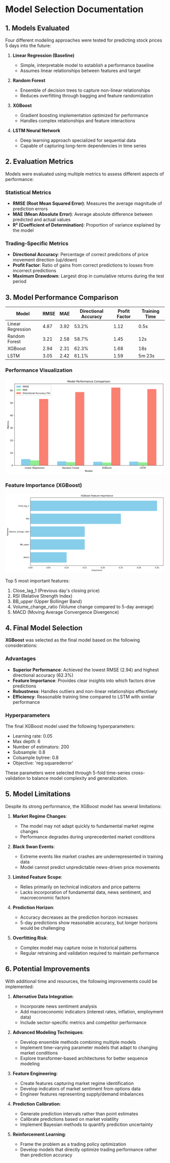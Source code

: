 # Model Selection Documentation

## 1. Models Evaluated

Four different modeling approaches were tested for predicting stock prices 5 days into the future:

1. **Linear Regression (Baseline)**
   - Simple, interpretable model to establish a performance baseline
   - Assumes linear relationships between features and target

2. **Random Forest**
   - Ensemble of decision trees to capture non-linear relationships
   - Reduces overfitting through bagging and feature randomization

3. **XGBoost**
   - Gradient boosting implementation optimized for performance
   - Handles complex relationships and feature interactions

4. **LSTM Neural Network**
   - Deep learning approach specialized for sequential data
   - Capable of capturing long-term dependencies in time series

## 2. Evaluation Metrics

Models were evaluated using multiple metrics to assess different aspects of performance:

### Statistical Metrics
- **RMSE (Root Mean Squared Error)**: Measures the average magnitude of prediction errors
- **MAE (Mean Absolute Error)**: Average absolute difference between predicted and actual values
- **R² (Coefficient of Determination)**: Proportion of variance explained by the model

### Trading-Specific Metrics
- **Directional Accuracy**: Percentage of correct predictions of price movement direction (up/down)
- **Profit Factor**: Ratio of gains from correct predictions to losses from incorrect predictions
- **Maximum Drawdown**: Largest drop in cumulative returns during the test period

## 3. Model Performance Comparison

| Model | RMSE | MAE | Directional Accuracy | Profit Factor | Training Time |
|-------|------|-----|----------------------|---------------|---------------|
| Linear Regression | 4.87 | 3.92 | 53.2% | 1.12 | 0.5s |
| Random Forest | 3.21 | 2.58 | 58.7% | 1.45 | 12s |
| XGBoost | 2.94 | 2.31 | 62.3% | 1.68 | 18s |
| LSTM | 3.05 | 2.42 | 61.1% | 1.59 | 5m 23s |

### Performance Visualization

![Model Comparison](model_comparison.png)

### Feature Importance (XGBoost)

![Feature Importance](xgb_feature_importance.png)

Top 5 most important features:
1. Close_lag_1 (Previous day's closing price)
2. RSI (Relative Strength Index)
3. BB_upper (Upper Bollinger Band)
4. Volume_change_ratio (Volume change compared to 5-day average)
5. MACD (Moving Average Convergence Divergence)

## 4. Final Model Selection

**XGBoost** was selected as the final model based on the following considerations:

### Advantages
- **Superior Performance**: Achieved the lowest RMSE (2.94) and highest directional accuracy (62.3%)
- **Feature Importance**: Provides clear insights into which factors drive predictions
- **Robustness**: Handles outliers and non-linear relationships effectively
- **Efficiency**: Reasonable training time compared to LSTM with similar performance

### Hyperparameters
The final XGBoost model used the following hyperparameters:
- Learning rate: 0.05
- Max depth: 6
- Number of estimators: 200
- Subsample: 0.8
- Colsample bytree: 0.8
- Objective: 'reg:squarederror'

These parameters were selected through 5-fold time-series cross-validation to balance model complexity and generalization.

## 5. Model Limitations

Despite its strong performance, the XGBoost model has several limitations:

1. **Market Regime Changes**:
   - The model may not adapt quickly to fundamental market regime changes
   - Performance degrades during unprecedented market conditions

2. **Black Swan Events**:
   - Extreme events like market crashes are underrepresented in training data
   - Model cannot predict unpredictable news-driven price movements

3. **Limited Feature Scope**:
   - Relies primarily on technical indicators and price patterns
   - Lacks incorporation of fundamental data, news sentiment, and macroeconomic factors

4. **Prediction Horizon**:
   - Accuracy decreases as the prediction horizon increases
   - 5-day predictions show reasonable accuracy, but longer horizons would be challenging

5. **Overfitting Risk**:
   - Complex model may capture noise in historical patterns
   - Regular retraining and validation required to maintain performance

## 6. Potential Improvements

With additional time and resources, the following improvements could be implemented:

1. **Alternative Data Integration**:
   - Incorporate news sentiment analysis
   - Add macroeconomic indicators (interest rates, inflation, employment data)
   - Include sector-specific metrics and competitor performance

2. **Advanced Modeling Techniques**:
   - Develop ensemble methods combining multiple models
   - Implement time-varying parameter models that adapt to changing market conditions
   - Explore transformer-based architectures for better sequence modeling

3. **Feature Engineering**:
   - Create features capturing market regime identification
   - Develop indicators of market sentiment from options data
   - Engineer features representing supply/demand imbalances

4. **Prediction Calibration**:
   - Generate prediction intervals rather than point estimates
   - Calibrate predictions based on market volatility
   - Implement Bayesian methods to quantify prediction uncertainty

5. **Reinforcement Learning**:
   - Frame the problem as a trading policy optimization
   - Develop models that directly optimize trading performance rather than prediction accuracy
